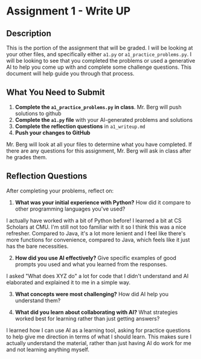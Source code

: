 # Assignment 1 - Write UP

## Description
This is the portion of the assignment that will be graded.  I will be looking at your other files, and specifically either `a1.py` or `a1_practice_problems.py`.  I will be looking to see that you completed the problems or used a generative AI to help you come up with and complete some challenge questions.  This document will help guide you through that process.

## What You Need to Submit
1. **Complete the `a1_practice_problems.py` in class**.  Mr. Berg will push solutions to github
2. **Complete the `a1.py` file** with your AI-generated problems and solutions
3. **Complete the reflection questions** in `a1_writeup.md`
4. **Push your changes to GitHub**

Mr. Berg will look at all your files to determine what you have completed.  If there are any questions for this assignment, Mr. Berg will ask in class after he grades them.


## Reflection Questions

After completing your problems, reflect on:

1. **What was your initial experience with Python?** How did it compare to other programming languages you've used?

I actually have worked with a bit of Python before! I learned a bit at CS Scholars at CMU. I'm still not too familiar with it so I think this was a nice refresher. Compared to Java, it's a lot more lenient and I feel like there's more functions for convenience, compared to Java, which feels like it just has the bare necessities.

2. **How did you use AI effectively?** Give specific examples of good prompts you used and what you learned from the responses.

I asked "What does XYZ do" a lot for code that I didn't understand and AI elaborated and explained it to me in a simple way.

3. **What concepts were most challenging?** How did AI help you understand them?



4. **What did you learn about collaborating with AI?** What strategies worked best for learning rather than just getting answers?

I learned how I can use AI as a learning tool, asking for practice questions to help give me direction in terms of what I should learn. This makes sure I actually understand the material, rather than just having AI do work for me and not learning anything myself.